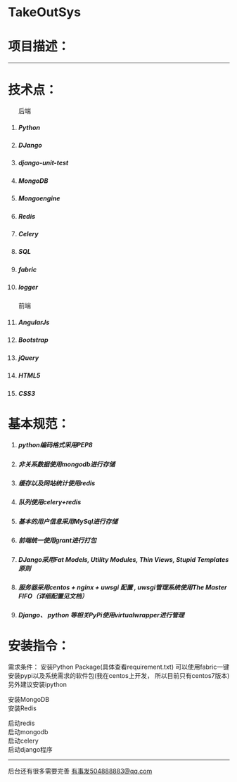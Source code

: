 # TakeOutSys
项目描述：
====
**********


技术点：
====
<ol>
后端
<li><h5>Python<h5></li>
<li><h5>DJango<h5></li>
<li><h5>django-unit-test<h5></li>
<li><h5>MongoDB<h5></li>
<li><h5>Mongoengine<h5></li>
<li><h5>Redis<h5></li>
<li><h5>Celery<h5></li>
<li><h5>SQL<h5></li>
<li><h5>fabric<h5></li>
<li><h5>logger<h5></li>

前端
<li><h5>AngularJs<h5></li>
<li><h5>Bootstrap<h5></li>
<li><h5>jQuery<h5></li>
<li><h5>HTML5<h5></li>
<li><h5>CSS3<h5></li>
</ol>


基本规范：
====
<ol>
<li><h5>python编码格式采用PEP8<h5></li>  
<li><h5>非关系数据使用mongodb进行存储<h5></li>  
<li><h5>缓存以及网站统计使用redis<h5></li>
<li><h5>队列使用celery+redis<h5></li> 
<li><h5>基本的用户信息采用MySql进行存储<h5></li>  
<li><h5>前端统一使用grant进行打包<h5></li>  
<li><h5>DJango采用Fat Models, Utility Modules, Thin Views, Stupid Templates 原则<h5></li>  
<li><h5>服务器采用centos + nginx + uwsgi 配置 , uwsgi管理系统使用The Master FIFO（详细配置见文档）<h5></li> 
<li><h5>Django、 python 等相关PyPi使用virtualwrapper进行管理  <h5></li>
</ol>

安装指令：
====
需求条件：
安装Python Package(具体查看requirement.txt)
可以使用fabric一键安装pypi以及系统需求的软件包(我在centos上开发， 所以目前只有centos7版本)<br>
另外建议安装ipython<br>

安装MongoDB<br>
安装Redis<br>

启动redis<br>
启动mongodb<br>
启动celery <br>
启动django程序<br>

----------
后台还有很多需要完善
有事发504888883@qq.com
